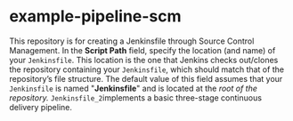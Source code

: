 # example-pipeline-scm
This repository is for creating a Jenkinsfile through Source Control Management.
In the **Script Path** field, specify the location (and name) of your `Jenkinsfile`. This location is the one that Jenkins checks out/clones the repository containing your `Jenkinsfile`, which should match that of the repository’s file structure. The default value of this field assumes that your `Jenkinsfile` is named "**Jenkinsfile**" and is located at the _root of the repository._
`Jenkinsfile_2`implements a basic three-stage continuous delivery pipeline.
